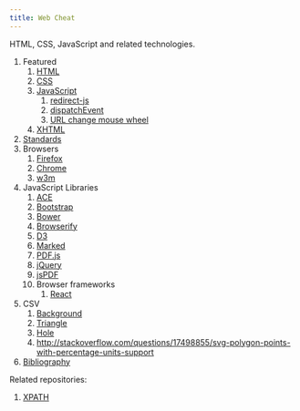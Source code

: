 ```yaml
---
title: Web Cheat
---
```


HTML, CSS, JavaScript and related technologies.

1.  Featured
    1.  [HTML](html.html)
    1.  [CSS](css.html)
    1.  [JavaScript](js.html)
        1. [redirect-js](redirect-js.html)
        1. [dispatchEvent](dispatch-event.html)
        1. [URL change mouse wheel](url-change-mouse-wheel.html)
    1.  [XHTML](xhtml.xhtml)
1.  [Standards](standards/)
1.  Browsers
    1. [Firefox](firefox)
    1. [Chrome](chrome)
    1. [w3m](w3m)
1.  JavaScript Libraries
    1.  [ACE](ace.html)
    1.  [Bootstrap](bootstrap.html)
    1.  [Bower](bower/)
    1.  [Browserify](browserify/)
    1.  [D3](d3/)
    1.  [Marked](marked.html)
    1.  [PDF.js](pdfjs.html)
    1.  [jQuery](jquery.html)
    1.  [jsPDF](jspdf.html)
    1.  Browser frameworks
        1. [React](react.md)
1.  CSV
    1. [Background](background.csv)
    1. [Triangle](triangle.csv)
    1. [Hole](hole.csv)
    1. <http://stackoverflow.com/questions/17498855/svg-polygon-points-with-percentage-units-support>
1.  [Bibliography](bibliography)

Related repositories:

1. [XPATH](https://github.com/cirosantilli/rails-cheat/blob/98f582dce03d5643b2c301e8bb2788dd520df00f/app/test/integration/capybara_test.rb)
